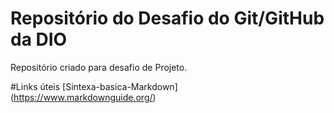 # Repositório do Desafio do Git/GitHub da DIO
 Repositório criado para desafio de Projeto.
 
#Links  úteis
[Sintexa-basica-Markdown] (https://www.markdownguide.org/)
